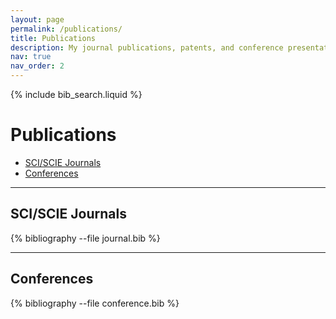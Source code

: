 ```yaml
---
layout: page
permalink: /publications/
title: Publications
description: My journal publications, patents, and conference presentations
nav: true
nav_order: 2
---
```


<!-- _pages/publications.md -->

<!-- Bibsearch Feature -->
{% include bib_search.liquid %}

# Publications

- [SCI/SCIE Journals](#sciscie-journals)
- [Conferences](#conferences)

---

## SCI/SCIE Journals

<div class="publications">
{% bibliography --file journal.bib %}
</div>

---

## Conferences

<div class="publications">
{% bibliography --file conference.bib %}
</div>
